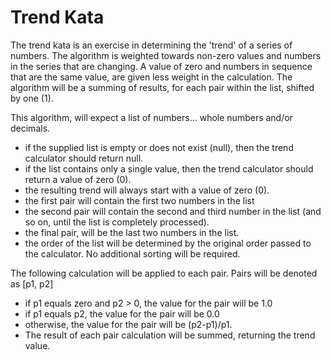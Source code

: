 Trend Kata
==========

The trend kata is an exercise in determining the 'trend' of a series of numbers. The algorithm is weighted towards non-zero values and numbers in the series that are changing.  A value of zero and numbers in sequence that are the same value, are given less weight in the calculation.  The algorithm will be a summing of results, for each pair within the list, shifted by one (1).

This algorithm, will expect a list of numbers... whole numbers and/or decimals.
* if the supplied list is empty or does not exist (null), then the trend calculator should return null.
* if the list contains only a single value, then the trend calculator should return a value of zero (0).
* the resulting trend will always start with a value of zero (0).
* the first pair will contain the first two numbers in the list
* the second pair will contain the second and third number in the list (and so on, until the list is completely processed).
* the final pair, will be the last two numbers in the list.
* the order of the list will be determined by the original order passed to the calculator.  No additional sorting will be required.

The following calculation will be applied to each pair.  Pairs will be denoted as [p1, p2]
* if p1 equals zero and p2 > 0, the value for the pair will be 1.0
* if p1 equals p2, the value for the pair will be 0.0
* otherwise, the value for the pair will be (p2-p1)/p1.
* The result of each pair calculation will be summed, returning the trend value.